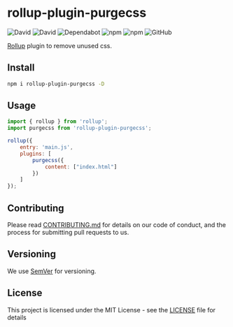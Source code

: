 # rollup-plugin-purgecss  
![David](https://img.shields.io/david/FullHuman/purgecss?path=packages%2Frollup-plugin-purgecss&style=for-the-badge)
![David](https://img.shields.io/david/dev/FullHuman/purgecss?path=packages%2Frollup-plugin-purgecss&style=for-the-badge)
![Dependabot](https://img.shields.io/badge/dependabot-enabled-%23024ea4?style=for-the-badge)
![npm](https://img.shields.io/npm/v/rollup-plugin-purgecss?style=for-the-badge)
![npm](https://img.shields.io/npm/dw/rollup-plugin-purgecss?style=for-the-badge)
![GitHub](https://img.shields.io/github/license/FullHuman/purgecss?style=for-the-badge)

[Rollup](https://github.com/rollup/rollup) plugin to remove unused css.

## Install

```sh
npm i rollup-plugin-purgecss -D
```

## Usage

```js
import { rollup } from 'rollup';
import purgecss from 'rollup-plugin-purgecss';

rollup({
    entry: 'main.js',
    plugins: [
        purgecss({
            content: ["index.html"]
        })
    ]
});
```

## Contributing

Please read [CONTRIBUTING.md](./../../CONTRIBUTING.md) for details on our code of conduct, and the process for submitting pull requests to us.

## Versioning

We use [SemVer](http://semver.org/) for versioning. 

## License

This project is licensed under the MIT License - see the [LICENSE](LICENSE) file for details